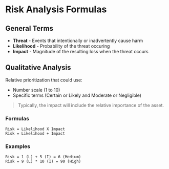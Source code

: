 # Risk Analysis Formulas
## General Terms
- **Threat** - Events that intentionally or inadvertently cause harm
- **Likelihood** - Probability of the threat occuring
- **Impact** - Magnitude of the resulting loss when the threat occurs
## Qualitative Analysis
Relative prioritization that could use:
- Number scale (1 to 10)
- Specific terms (Certain or Likely and Moderate or Negligible)

> Typically, the impact will include the relative importance of the asset.
### Formulas
```
Risk = Likelihood X Impact
Risk = Likelihood + Impact
```
### Examples
```
Risk = 1 (L) + 5 (I) = 6 (Medium)
Risk = 9 (L) * 10 (I) = 90 (High)
```
